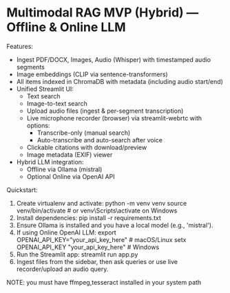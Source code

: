 # Multimodal RAG MVP (Hybrid) — Offline & Online LLM

Features:
- Ingest PDF/DOCX, Images, Audio (Whisper) with timestamped audio segments
- Image embeddings (CLIP via sentence-transformers)
- All items indexed in ChromaDB with metadata (including audio start/end)
- Unified Streamlit UI:
  - Text search
  - Image-to-text search
  - Upload audio files (ingest & per-segment transcription)
  - Live microphone recorder (browser) via streamlit-webrtc with options:
    - Transcribe-only (manual search)
    - Auto-transcribe and auto-search after voice
  - Clickable citations with download/preview
  - Image metadata (EXIF) viewer
- Hybrid LLM integration:
  - Offline via Ollama (mistral)
  - Optional Online via OpenAI API

Quickstart:
1. Create virtualenv and activate:
   python -m venv venv
   source venv/bin/activate  # or venv\Scripts\activate on Windows
2. Install dependencies:
   pip install -r requirements.txt
3. Ensure Ollama is installed and you have a local model (e.g., 'mistral').
4. If using Online OpenAI LLM:
   export OPENAI_API_KEY="your_api_key_here"  # macOS/Linux
   setx OPENAI_API_KEY "your_api_key_here"     # Windows
5. Run the Streamlit app:
   streamlit run app.py
6. Ingest files from the sidebar, then ask queries or use live recorder/upload an audio query.

NOTE: you must have ffmpeg,tesseract installed in your system path